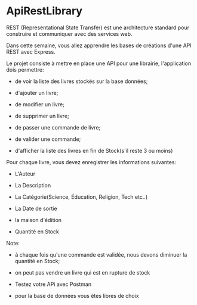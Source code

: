 # ApiRestLibrary

REST (Representational State Transfer) est une architecture standard pour construire et communiquer avec des services web.

Dans cette semaine, vous allez apprendre les bases de créations d'une API REST avec Express.

Le projet consiste à mettre en place une API pour une librairie, l'application dois permettre:

- de voir la liste des livres stockés sur la base données;

- d'ajouter un livre;

- de modifier un livre;

- de supprimer un livre;

- de passer une commande de livre;

- de valider une commande;

- d'afficher la liste des livres en fin de Stock(s'il reste 3 ou moins)

Pour chaque livre, vous devez enregistrer les informations suivantes:

- L'Auteur

- La Description

- La Catégorie(Science, Éducation, Religion, Tech etc..)

- La Date de sortie

- la maison d'édition

- Quantité en Stock

Note:

- à chaque fois qu'une commande est validée, nous devons diminuer la quantité en Stock;

- on peut pas vendre un livre qui est en rupture de stock

- Testez votre APi avec Postman

- pour la base de données vous êtes libres de choix
